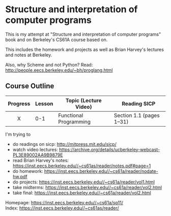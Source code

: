 # Structure and interpretation of computer programs

This is my attempt at "Structure and interpretation of computer programs" book and on Berkeley's CS61A course based on.

This includes the homework and projects as well as Brian Harvey's lectures and notes at Berkeley.

Also, why Scheme and not Python? Read: http://people.eecs.berkeley.edu/~bh/proglang.html


## Course Outline

Progress | Lesson | Topic (Lecture Video) | Reading SICP | 
:-------:| ------ | --------------------- | ------- | 
 X | 0-1 | Functional Programming | Section 1.1 (pages 1–31) |


I'm trying to
 - do readings on sicp: http://mitpress.mit.edu/sicp/ 
 - watch video lectures: https://archive.org/details/ucberkeley-webcast-PL3E89002AA9B9879E
 - read Brian Harvey's notes: https://inst.eecs.berkeley.edu//~cs61as/reader/notes.pdf#page=1
 - do homework: https://inst.eecs.berkeley.edu//~cs61a/reader/nodate-hw.pdf
 - do projects: https://inst.eecs.berkeley.edu//~cs61a/reader/vol1.html
 - take midterms: https://inst.eecs.berkeley.edu//~cs61a/reader/vol2.html
 - take final: https://inst.eecs.berkeley.edu//~cs61a/reader/vol2.html

Homepage: https://inst.eecs.berkeley.edu//~cs61a/sp11/  
Index: https://inst.eecs.berkeley.edu//~cs61as/reader/
